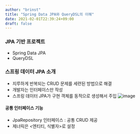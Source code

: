```yaml
---
author: "brinst"
title: "Spring Data JPA와 QueryDSL의 이해"
date: 2021-02-01T22:39:24+09:00
draft: false
---
```


### JPA 기반 프로젝트

- Spring Data JPA
- QueryDSL

### 스프링 데이터 JPA 소개

- 지루하게 반복되는 CRUD 문제를 세련된 방법으로 해결
- 개발자는 인터페이스만 작성
- 스프링 데이터 JPA가 구현 객체를 동적으로 생성해서 주입
  ![image](https://user-images.githubusercontent.com/60083557/106463255-8875c600-64da-11eb-98cd-51a04981944e.png)

#### 공통 인터페이스 기능

- JpaRepository 인터페이스 : 공통 CRUD 제공
- 제너릭은 <엔티티, 식별자>로 설정

###
